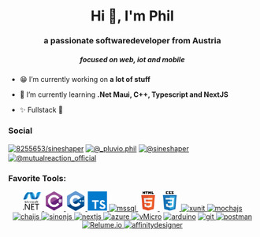 <h1 align="center">Hi 👋, I'm Phil</h1>
<h3 align="center">a passionate softwaredeveloper from Austria</h3>
<h5 align="center">focused on web, iot and mobile</h5>

- :grin: I’m currently working on **a lot of stuff**

- :seedling: I’m currently learning **.Net Maui, C++, Typescript and NextJS**

- :sparkles: Fullstack 💓

<h3 align="left">Social</h3>
<p align="left">
<a href="https://stackoverflow.com/users/8255653/sineshaper" target="blank"><img align="center" src="https://raw.githubusercontent.com/rahuldkjain/github-profile-readme-generator/master/src/images/icons/Social/stack-overflow.svg" alt="8255653/sineshaper" height="30" width="40" /></a>
<a href="https://instagram.com/@_pluvio.phil" target="blank"><img align="center" src="https://raw.githubusercontent.com/rahuldkjain/github-profile-readme-generator/master/src/images/icons/Social/instagram.svg" alt="@_pluvio.phil" height="30" width="40" /></a>
<a href="https://medium.com/@sineshaper" target="blank"><img align="center" src="https://raw.githubusercontent.com/rahuldkjain/github-profile-readme-generator/master/src/images/icons/Social/medium.svg" alt="@sineshaper" height="30" width="40" /></a>
<a href="https://mastodon.social/deck/@mutualreaction_official" target="blank"><img align="center" src="https://docs.joinmastodon.org/brand.svg" alt="@mutualreaction_official" height="40" width="140" /></a>
</p>

<h3 align="left">Favorite Tools:</h3>
<p align="center"> 
  <a href="https://dotnet.microsoft.com/" target="_blank" rel="noreferrer"> <img src="https://raw.githubusercontent.com/devicons/devicon/master/icons/dot-net/dot-net-original-wordmark.svg" alt="dotnet" width="40" height="40"/> </a> 
  <a href="https://www.w3schools.com/cs/" target="_blank" rel="noreferrer"> <img src="https://raw.githubusercontent.com/devicons/devicon/master/icons/csharp/csharp-original.svg" alt="csharp" width="40" height="40"/> </a> 
  <a href="https://www.w3schools.com/cpp/" target="_blank" rel="noreferrer"> <img src="https://raw.githubusercontent.com/devicons/devicon/master/icons/cplusplus/cplusplus-original.svg" alt="cplusplus" width="40" height="40"/> </a> 
  <a href="https://www.typescriptlang.org/" target="_blank" rel="noreferrer"> <img src="https://raw.githubusercontent.com/devicons/devicon/master/icons/typescript/typescript-original.svg" alt="typescript" width="40" height="40"/> </a> 
  <a href="https://www.microsoft.com/en-us/sql-server" target="_blank" rel="noreferrer"> <img src="https://www.svgrepo.com/show/303229/microsoft-sql-server-logo.svg" alt="mssql" width="40" height="40"/> </a> 
  <a href="https://www.w3.org/html/" target="_blank" rel="noreferrer"> <img src="https://raw.githubusercontent.com/devicons/devicon/master/icons/html5/html5-original-wordmark.svg" alt="html5" width="40" height="40"/> </a> 
  <a href="https://www.w3schools.com/css/" target="_blank" rel="noreferrer"> <img src="https://raw.githubusercontent.com/devicons/devicon/master/icons/css3/css3-original-wordmark.svg" alt="css3" width="40" height="40"/> </a> 
  <a href="https://xunit.net/" target="_blank" rel="noreferrer"> <img src="https://raw.github.com/xunit/media/main/full-logo.png" alt="xunit" width="180" height="40"/>
  <a href="https://mochajs.org" target="_blank" rel="noreferrer"> <img src="https://www.vectorlogo.zone/logos/mochajs/mochajs-icon.svg" alt="mochajs" width="40" height="40"/> </a> 
  <a href="https://www.chaijs.com/" target="_blank" rel="noreferrer"> <img src="https://www.chaijs.com/img/chai-logo-small.png" alt="chaijs" width="40" height="40"/> </a> 
  <a href="https://www.sinonjs.org/" ><img src="https://sinonjs.org/assets/images/logo.png" alt="sinonjs" width="40" height="40"/> </a> 
  <a href="https://nextjs.org/" target="_blank" rel="noreferrer"> <img src="https://cdn.worldvectorlogo.com/logos/nextjs-2.svg" alt="nextjs" width="40" height="40"/> </a> 
  <a href="https://azure.microsoft.com/en-in/" target="_blank" rel="noreferrer"> <img src="https://www.vectorlogo.zone/logos/microsoft_azure/microsoft_azure-icon.svg" alt="azure" width="40" height="40"/> </a>
  <a href="https://www.visualmicro.com/" target="_blank" rel="noreferrer"> <img src="https://www.visualmicro.com/pics/logo.png" alt="vMicro" width="140" height="40"/></a>
  <a href="https://www.arduino.cc/" target="_blank" rel="noreferrer"><img src="https://cdn.worldvectorlogo.com/logos/arduino-1.svg" alt="arduino" width="40" height="40"/></a> 
  <a href="https://git-scm.com/" target="_blank" rel="noreferrer"> <img src="https://www.vectorlogo.zone/logos/git-scm/git-scm-icon.svg" alt="git" width="40" height="40"/> </a> 
  <a href="https://postman.com" target="_blank" rel="noreferrer"> <img src="https://www.vectorlogo.zone/logos/getpostman/getpostman-icon.svg" alt="postman" width="40" height="40"/> </a> 
  <a href="https://www.relume.io/" target="_blank" rel="noreferrer"> <img src="https://www.relume.io/__assets/6177739448baa66404ce1d9c/65ab316a98b1254dc17f79f1_relume%20logo%20symbol%20with%20shadow.png" alt="Relume.io" width="40" height="40"/> </a>
  <a href="https://affinity.serif.com/en-us/designer" target="_blank" rel="noreferrer"> <img src="https://cdn.serif.com/affinity/img/global/logos/affinity-designer-2-light-landscape-090520190839.svg" alt="affinitydesigner" width="140" height="40"/></a>
  </p>
</p>

